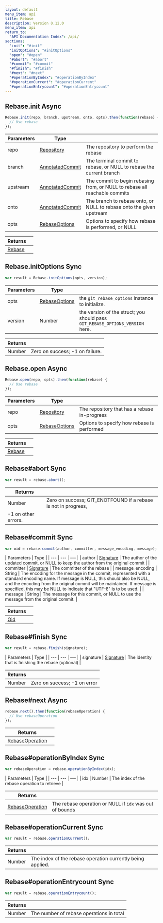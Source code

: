 ```yaml
---
layout: default
menu_item: api
title: Rebase
description: Version 0.12.0
menu_item: api
return_to:
  "API Documentation Index": /api/
sections:
  "init": "#init"
  "initOptions": "#initOptions"
  "open": "#open"
  "#abort": "#abort"
  "#commit": "#commit"
  "#finish": "#finish"
  "#next": "#next"
  "#operationByIndex": "#operationByIndex"
  "#operationCurrent": "#operationCurrent"
  "#operationEntrycount": "#operationEntrycount"
---
```


## <a name="init"></a><span>Rebase.</span>init <span class="tags"><span class="async">Async</span></span>

```js
Rebase.init(repo, branch, upstream, onto, opts).then(function(rebase) {
  // Use rebase
});
```

| Parameters | Type |   |
| --- | --- | --- |
| repo | [Repository](/api/repository/) | The repository to perform the rebase |
| branch | [AnnotatedCommit](/api/annotated_commit/) | The terminal commit to rebase, or NULL to rebase the current branch |
| upstream | [AnnotatedCommit](/api/annotated_commit/) | The commit to begin rebasing from, or NULL to rebase all reachable commits |
| onto | [AnnotatedCommit](/api/annotated_commit/) | The branch to rebase onto, or NULL to rebase onto the given upstream |
| opts | [RebaseOptions](/api/rebase_options/) | Options to specify how rebase is performed, or NULL |

| Returns |  |
| --- | --- |
| [Rebase](/api/rebase/) |  |

## <a name="initOptions"></a><span>Rebase.</span>initOptions <span class="tags"><span class="sync">Sync</span></span>

```js
var result = Rebase.initOptions(opts, version);
```

| Parameters | Type |   |
| --- | --- | --- |
| opts | [RebaseOptions](/api/rebase_options/) | the `git_rebase_options` instance to initialize. |
| version | Number | the version of the struct; you should pass `GIT_REBASE_OPTIONS_VERSION` here. |

| Returns |  |
| --- | --- |
| Number |  Zero on success; -1 on failure. |

## <a name="open"></a><span>Rebase.</span>open <span class="tags"><span class="async">Async</span></span>

```js
Rebase.open(repo, opts).then(function(rebase) {
  // Use rebase
});
```

| Parameters | Type |   |
| --- | --- | --- |
| repo | [Repository](/api/repository/) | The repository that has a rebase in-progress |
| opts | [RebaseOptions](/api/rebase_options/) | Options to specify how rebase is performed |

| Returns |  |
| --- | --- |
| [Rebase](/api/rebase/) |  |

## <a name="abort"></a><span>Rebase#</span>abort <span class="tags"><span class="sync">Sync</span></span>

```js
var result = rebase.abort();
```

| Returns |  |
| --- | --- |
| Number |  Zero on success; GIT_ENOTFOUND if a rebase is not in progress,
         -1 on other errors. |

## <a name="commit"></a><span>Rebase#</span>commit <span class="tags"><span class="sync">Sync</span></span>

```js
var oid = rebase.commit(author, committer, message_encoding, message);
```

| Parameters | Type |
| --- | --- | --- |
| author | [Signature](/api/signature/) | The author of the updated commit, or NULL to keep the author from the original commit |
| committer | [Signature](/api/signature/) | The committer of the rebase |
| message_encoding | String | The encoding for the message in the commit, represented with a standard encoding name. If message is NULL, this should also be NULL, and the encoding from the original commit will be maintained. If message is specified, this may be NULL to indicate that "UTF-8" is to be used. |
| message | String | The message for this commit, or NULL to use the message from the original commit. |

| Returns |  |
| --- | --- |
| [Oid](/api/oid/) |  |

## <a name="finish"></a><span>Rebase#</span>finish <span class="tags"><span class="sync">Sync</span></span>

```js
var result = rebase.finish(signature);
```

| Parameters | Type |
| --- | --- | --- |
| signature | [Signature](/api/signature/) | The identity that is finishing the rebase (optional) |

| Returns |  |
| --- | --- |
| Number |  Zero on success; -1 on error |

## <a name="next"></a><span>Rebase#</span>next <span class="tags"><span class="async">Async</span></span>

```js
rebase.next().then(function(rebaseOperation) {
  // Use rebaseOperation
});
```

| Returns |  |
| --- | --- |
| [RebaseOperation](/api/rebase_operation/) |  |

## <a name="operationByIndex"></a><span>Rebase#</span>operationByIndex <span class="tags"><span class="sync">Sync</span></span>

```js
var rebaseOperation = rebase.operationByIndex(idx);
```

| Parameters | Type |
| --- | --- | --- |
| idx | Number | The index of the rebase operation to retrieve |

| Returns |  |
| --- | --- |
| [RebaseOperation](/api/rebase_operation/) |  The rebase operation or NULL if `idx` was out of bounds |

## <a name="operationCurrent"></a><span>Rebase#</span>operationCurrent <span class="tags"><span class="sync">Sync</span></span>

```js
var result = rebase.operationCurrent();
```

| Returns |  |
| --- | --- |
| Number |  The index of the rebase operation currently being applied. |

## <a name="operationEntrycount"></a><span>Rebase#</span>operationEntrycount <span class="tags"><span class="sync">Sync</span></span>

```js
var result = rebase.operationEntrycount();
```

| Returns |  |
| --- | --- |
| Number |  The number of rebase operations in total |

